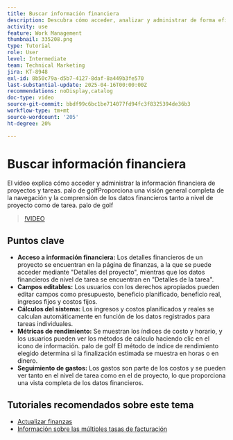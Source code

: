 ```yaml
---
title: Buscar información financiera
description: Descubra cómo acceder, analizar y administrar de forma eficaz los datos financieros de los proyectos y las tareas, incluyendo presupuestos, ingresos, costes y métricas de rendimiento tanto en el nivel del proyecto como de la tarea.
activity: use
feature: Work Management
thumbnail: 335208.png
type: Tutorial
role: User
level: Intermediate
team: Technical Marketing
jira: KT-8948
exl-id: 8b50c79a-d5b7-4127-8daf-8a449b3fe570
last-substantial-update: 2025-04-16T00:00:00Z
recommendations: noDisplay,catalog
doc-type: video
source-git-commit: bbdf99c6bc1be714077fd94fc3f8325394de36b3
workflow-type: tm+mt
source-wordcount: '205'
ht-degree: 20%

---
```


# Buscar información financiera

El vídeo explica cómo acceder y administrar la información financiera de proyectos y tareas. palo de golfProporciona una visión general completa de la navegación y la comprensión de los datos financieros tanto a nivel de proyecto como de tarea. palo de golf

>[!VIDEO](https://video.tv.adobe.com/v/335208/?quality=12&learn=on&enablevpops=1)

## Puntos clave

* **Acceso a información financiera:** Los detalles financieros de un proyecto se encuentran en la página de finanzas, a la que se puede acceder mediante &quot;Detalles del proyecto&quot;, mientras que los datos financieros de nivel de tarea se encuentran en &quot;Detalles de la tarea&quot;.
* **Campos editables:** Los usuarios con los derechos apropiados pueden editar campos como presupuesto, beneficio planificado, beneficio real, ingresos fijos y costos fijos.
* **Cálculos del sistema:** Los ingresos y costos planificados y reales se calculan automáticamente en función de los datos registrados para tareas individuales.
* **Métricas de rendimiento:** Se muestran los índices de costo y horario, y los usuarios pueden ver los métodos de cálculo haciendo clic en el icono de información. palo de golf El método de índice de rendimiento elegido determina si la finalización estimada se muestra en horas o en dinero.
* **Seguimiento de gastos:** Los gastos son parte de los costos y se pueden ver tanto en el nivel de tarea como en el de proyecto, lo que proporciona una vista completa de los datos financieros.


## Tutoriales recomendados sobre este tema

<!--* [Find financial information](/help/manage-work/project-finances/find-financial-information.md)-->
* [Actualizar finanzas](/help/manage-work/project-finances/update-and-review-finances.md)
* [Información sobre las múltiples tasas de facturación](/help/manage-work/project-finances/multiple-billing-rates.md)

